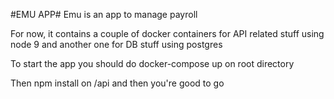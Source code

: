 #EMU APP#
Emu is an app to manage payroll

For now, it contains a couple of docker containers for API related stuff
using node 9 and another one for DB stuff using postgres

To start the app you should do docker-compose up on root directory

Then npm install on /api and then you're good to go